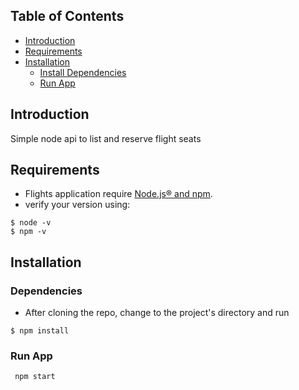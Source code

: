 


## Table of Contents

- [Introduction](#introduction)
- [Requirements](#requirements)
- [Installation](#installation)
  - [Install Dependencies](##dependencies)
  - [Run App](##run-app)


## Introduction

Simple node api to list and reserve flight seats 
## Requirements

* Flights application require [Node.js® and npm](https://nodejs.org/en/download/).
* verify your version using:
```
$ node -v
$ npm -v
```

## Installation

### Dependencies
* After cloning the repo, change to the project's directory and run 
```
$ npm install
```
### Run App
```
 npm start
```

